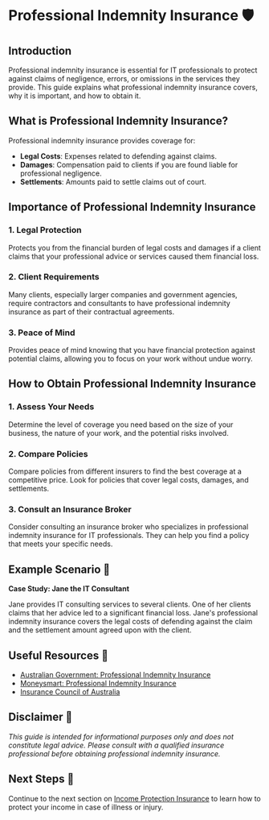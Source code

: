# Professional Indemnity Insurance 🛡️

## Introduction

Professional indemnity insurance is essential for IT professionals to protect against claims of negligence, errors, or omissions in the services they provide. This guide explains what professional indemnity insurance covers, why it is important, and how to obtain it.

## What is Professional Indemnity Insurance?

Professional indemnity insurance provides coverage for:

- **Legal Costs**: Expenses related to defending against claims.
- **Damages**: Compensation paid to clients if you are found liable for professional negligence.
- **Settlements**: Amounts paid to settle claims out of court.

## Importance of Professional Indemnity Insurance

### 1. Legal Protection

Protects you from the financial burden of legal costs and damages if a client claims that your professional advice or services caused them financial loss.

### 2. Client Requirements

Many clients, especially larger companies and government agencies, require contractors and consultants to have professional indemnity insurance as part of their contractual agreements.

### 3. Peace of Mind

Provides peace of mind knowing that you have financial protection against potential claims, allowing you to focus on your work without undue worry.

## How to Obtain Professional Indemnity Insurance

### 1. Assess Your Needs

Determine the level of coverage you need based on the size of your business, the nature of your work, and the potential risks involved.

### 2. Compare Policies

Compare policies from different insurers to find the best coverage at a competitive price. Look for policies that cover legal costs, damages, and settlements.

### 3. Consult an Insurance Broker

Consider consulting an insurance broker who specializes in professional indemnity insurance for IT professionals. They can help you find a policy that meets your specific needs.

## Example Scenario 📘

**Case Study: Jane the IT Consultant**

Jane provides IT consulting services to several clients. One of her clients claims that her advice led to a significant financial loss. Jane's professional indemnity insurance covers the legal costs of defending against the claim and the settlement amount agreed upon with the client.

## Useful Resources 🔗

- [Australian Government: Professional Indemnity Insurance](https://www.business.gov.au/risk-management/insurance/types-of-insurance/professional-indemnity-insurance)
- [Moneysmart: Professional Indemnity Insurance](https://moneysmart.gov.au/professional-indemnity-insurance)
- [Insurance Council of Australia](https://www.insurancecouncil.com.au/)

## Disclaimer 🚨

*This guide is intended for informational purposes only and does not constitute legal advice. Please consult with a qualified insurance professional before obtaining professional indemnity insurance.*

## Next Steps 🚀

Continue to the next section on [Income Protection Insurance](income-protection.md) to learn how to protect your income in case of illness or injury.
